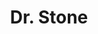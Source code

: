---
tags: poster

image: img\dr_stone_banner.jpg
title: Dr. Stone
cc: VostFr 
nb_saison: 2

link: animes/dr-stone/Dr-Stone-saison-1-01-VostFr
---